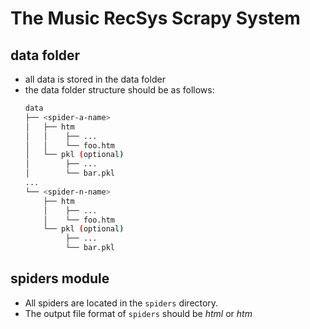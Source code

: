 # The Music RecSys Scrapy System

## data folder
- all data is stored in the data folder
- the data folder structure should be as follows:
  ```sh
  data
  ├── <spider-a-name>
  │   ├── htm
  │   │    ├── ...
  │   │    └── foo.htm
  │   └── pkl (optional)
  │        ├── ...
  │        └── bar.pkl
  ...
  └── <spider-n-name>
      ├── htm
      │    ├── ...
      │    └── foo.htm
      └── pkl (optional)
           ├── ...
           └── bar.pkl
  ```


## spiders module
- All spiders are located in the `spiders` directory.
- The output file format of `spiders` should be *html* or *htm*
